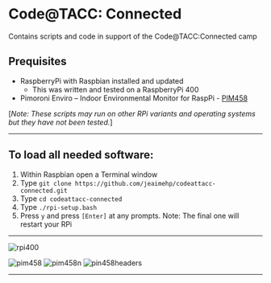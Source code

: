 # Code@TACC: Connected
Contains scripts and code in support of the Code@TACC:Connected camp

## Prequisites
* RaspberryPi with Raspbian installed and updated
  * This was written and tested on a RaspberryPi 400
* Pimoroni Enviro – Indoor Environmental Monitor for RaspPi - [PIM458](https://shop.pimoroni.com/products/enviro?variant=31155658457171)

[_Note: These scripts may run on other RPi variants and operating systems but they have not been tested._]

---

## To load all needed software:
1. Within Raspbian open a Terminal window
2. Type ```git clone https://github.com/jeaimehp/codeattacc-connected.git```
3. Type ```cd codeattacc-connected```
4. Type ```./rpi-setup.bash```
5. Press ```y``` and press ```[Enter]``` at any prompts. Note: The final one will restart your RPi

---

![rpi400](https://cdn-shop.adafruit.com/970x728/4796-12.jpg)

![pim458](https://cdn.shopify.com/s/files/1/0174/1800/products/Enviro-Plus-pHAT-on-white-2_300x300.jpg?v=1573820030) ![pim458n](https://cdn.shopify.com/s/files/1/0174/1800/products/Enviro-mini-HAT-_2-of-3_300x300.jpg?v=1573820039) ![pin458headers](https://cdn.shopify.com/s/files/1/0174/1800/products/Enviro-mini-HAT-_1-of-3_300x300.jpg?v=1573820041)

---

